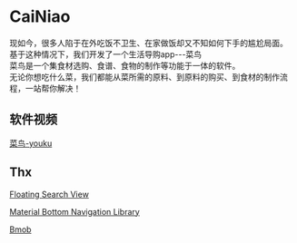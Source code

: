 # CaiNiao

现如今，很多人陷于在外吃饭不卫生、在家做饭却又不知如何下手的尴尬局面。  
基于这种情况下，我们开发了一个生活导购app---菜鸟  
菜鸟是一个集食材选购、食谱、食物的制作等功能于一体的软件。  
无论你想吃什么菜，我们都能从菜所需的原料、到原料的购买、到食材的制作流程，一站帮你解决！  

## 软件视频
[菜鸟-youku](http://v.youku.com/v_show/id_XMTc2MDgwNTk2NA==.html)
## Thx
[Floating Search View](https://github.com/arimorty/floatingsearchview)

[Material Bottom Navigation Library](https://github.com/sephiroth74/Material-BottomNavigation#material-bottom-navigation-library)

[Bmob](http://www.bmob.cn/)
